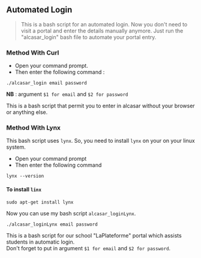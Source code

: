 ## Automated Login


> This is a bash script for an automated login. Now you don't need to visit a portal and enter the details manually anymore. Just run the "alcasar_login" bash file to automate your portal entry.

### Method With Curl

* Open your command prompt. 
* Then enter the following command :

```
./alcasar_login email password
```
**NB** : argument `$1 for email` and `$2 for password` 

This is a bash script that permit you to enter in alcasar without your browser or anything else.

### Method With Lynx

This bash script uses `lynx`. So, you need to install `lynx` on your on your linux system.

* Open your command prompt
* Then enter the following command

```
lynx --version
```
 #### To install `linx`

```
sudo apt-get install lynx
```
Now you can use my bash script `alcasar_loginLynx`. 
```
./alcasar_loginLynx email password
```
This is a bash script for our school "LaPlateforme" portal which assists students in automatic login.  
Don't forget to put in argument `$1 for email` and `$2 for password`.
